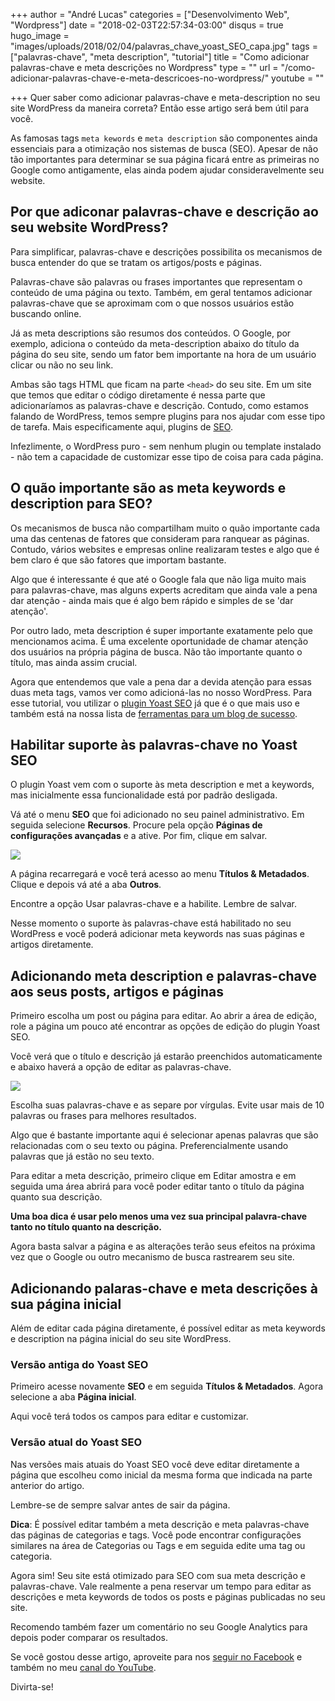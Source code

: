 +++
author = "André Lucas"
categories = ["Desenvolvimento Web", "Wordpress"]
date = "2018-02-03T22:57:34-03:00"
disqus = true
hugo_image = "images/uploads/2018/02/04/palavras_chave_yoast_SEO_capa.jpg"
tags = ["palavras-chave", "meta description", "tutorial"]
title = "Como adicionar palavras-chave e meta descrições no Wordpress"
type = ""
url = "/como-adicionar-palavras-chave-e-meta-descricoes-no-wordpress/"
youtube = ""

+++
Quer saber como adicionar palavras-chave e meta-description no seu site WordPress da maneira correta? Então esse artigo será bem útil para você.

As famosas tags `meta kewords` e `meta description` são componentes ainda essenciais para a otimização nos sistemas de busca (SEO). Apesar de não tão importantes para determinar se sua página ficará entre as primeiras no Google como antigamente, elas ainda podem ajudar consideravelmente seu website.

## Por que adiconar palavras-chave e descrição ao seu website WordPress?

Para simplificar, palavras-chave e descrições possibilita os mecanismos de busca entender do que se tratam os artigos/posts e páginas.

Palavras-chave são palavras ou frases importantes que representam o conteúdo de uma página ou texto. Também, em geral tentamos adicionar palavras-chave que se aproximam com o que nossos usuários estão buscando online.

Já as meta descriptions são resumos dos conteúdos. O Google, por exemplo, adiciona o conteúdo da meta-description abaixo do título da página do seu site, sendo um fator bem importante na hora de um usuário clicar ou não no seu link.

Ambas são tags HTML que ficam na parte `<head>` do seu site. Em um site que temos que editar o código diretamente é nessa parte que adicionaríamos as palavras-chave e descrição. Contudo, como estamos falando de WordPress, temos sempre plugins para nos ajudar com esse tipo de tarefa. Mais especificamente aqui, plugins de [SEO](https://idealmarketing.com.br/blog/o-que-e-seo/  ).

Infezlimente, o WordPress puro - sem nenhum plugin ou template instalado - não tem a capacidade de customizar esse tipo de coisa para cada página.

## O quão importante são as meta keywords e description para SEO?

Os mecanismos de busca não compartilham muito o quão importante cada uma das centenas de fatores que consideram para ranquear as páginas. Contudo, vários websites e empresas online realizaram testes e algo que é bem claro é que são fatores que importam bastante.

Algo que é interessante é que até o Google fala que não liga muito mais para palavras-chave, mas alguns experts acreditam que ainda vale a pena dar atenção - ainda mais que é algo bem rápido e simples de se 'dar atenção'.

Por outro lado, meta description é super importante exatamente pelo que mencionamos acima. É uma excelente oportunidade de chamar atenção dos usuários na própria página de busca. Não tão importante quanto o título, mas ainda assim crucial.

Agora que entendemos que vale a pena dar a devida atenção para essas duas meta tags, vamos ver como adicioná-las no nosso WordPress. Para esse tutorial, vou utilizar o [plugin Yoast SEO](https://yoast.com/wordpress/plugins/seo/) já que é o que mais uso e também está na nossa lista de [ferramentas para um blog de sucesso](https://www.igluonline.com/ferramentas-para-o-sucesso-seu-blog/).

<script async src="//pagead2.googlesyndication.com/pagead/js/adsbygoogle.js"></script>
<ins class="adsbygoogle"
style="display:block; text-align:center;"
data-ad-layout="in-article"
data-ad-format="fluid"
data-ad-client="ca-pub-2532350215540740"
data-ad-slot="5916066195"></ins>
<script>
(adsbygoogle = window.adsbygoogle || \[\]).push({});
</script>

## Habilitar suporte às palavras-chave no Yoast SEO

O plugin Yoast vem com o suporte às meta description e met a keywords, mas inicialmente essa funcionalidade está por padrão desligada.

Vá até o menu **SEO** que foi adicionado no seu painel administrativo. Em seguida selecione **Recursos**. Procure pela opção **Páginas de configurações avançadas** e a ative. Por fim, clique em salvar.

![](images/uploads/2018/02/04/palavras_chave_yoast_SEO.jpg)

A página recarregará e você terá acesso ao menu **Títulos & Metadados**. Clique e depois vá até a aba **Outros**.

Encontre a opção Usar palavras-chave e a habilite. Lembre de salvar.

Nesse momento o suporte às palavras-chave está habilitado no seu WordPress e você poderá adicionar meta keywords nas suas páginas e artigos diretamente.

## Adicionando meta description e palavras-chave aos seus posts, artigos e páginas

Primeiro escolha um post ou página para editar. Ao abrir a área de edição, role a página um pouco até encontrar as opções de edição do plugin Yoast SEO.

Você verá que o título e descrição já estarão preenchidos automaticamente e abaixo haverá a opção de editar as palavras-chave.

![](images/uploads/2018/02/04/palavras_chave_yoast_SEO_meta_description.jpg)

Escolha suas palavras-chave e as separe por vírgulas. Evite usar mais de 10 palavras ou frases para melhores resultados.

Algo que é bastante importante aqui é selecionar apenas palavras que são relacionadas com o seu texto ou página. Preferencialmente usando palavras que já estão no seu texto.

Para editar a meta descrição, primeiro clique em Editar amostra e em seguida uma área abrirá para você poder editar tanto o título da página quanto sua descrição.

**Uma boa dica é usar pelo menos uma vez sua principal palavra-chave tanto no título quanto na descrição.**

Agora basta salvar a página e as alterações terão seus efeitos na próxima vez que o Google ou outro mecanismo de busca rastrearem seu site.

## Adicionando palaras-chave e meta descrições à sua página inicial

Além de editar cada página diretamente, é possível editar as meta keywords e description na página inicial do seu site WordPress.

### Versão antiga do Yoast SEO

Primeiro acesse novamente **SEO** e em seguida **Títulos & Metadados**. Agora selecione a aba **Página inicial**.

Aqui você terá todos os campos para editar e customizar.

### Versão atual do Yoast SEO

Nas versões mais atuais do Yoast SEO você deve editar diretamente a página que escolheu como inicial da mesma forma que indicada na parte anterior do artigo.

Lembre-se de sempre salvar antes de sair da página.

**Dica**: É possível editar também a meta descrição e meta palavras-chave das páginas de categorias e tags. Você pode encontrar configurações similares na área de Categorias ou Tags e em seguida edite uma tag ou categoria.

Agora sim! Seu site está otimizado para SEO com sua meta descrição e palavras-chave. Vale realmente a pena reservar um tempo para editar as descrições e meta keywords de todos os posts e páginas publicadas no seu site.

Recomendo também fazer um comentário no seu Google Analytics para depois poder comparar os resultados.

Se você gostou desse artigo, aproveite para nos [seguir no Facebook](http://facebook.com/igluonline) e também no meu [canal do YouTube](https://www.youtube.com/channel/UCO_wisVMKeWvbKZOGgYMeBA?view_as=subscriber).

Divirta-se!